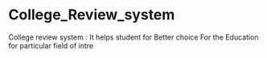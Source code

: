 # College_Review_system
College review system : It helps student for Better choice For the Education for particular field of intre
